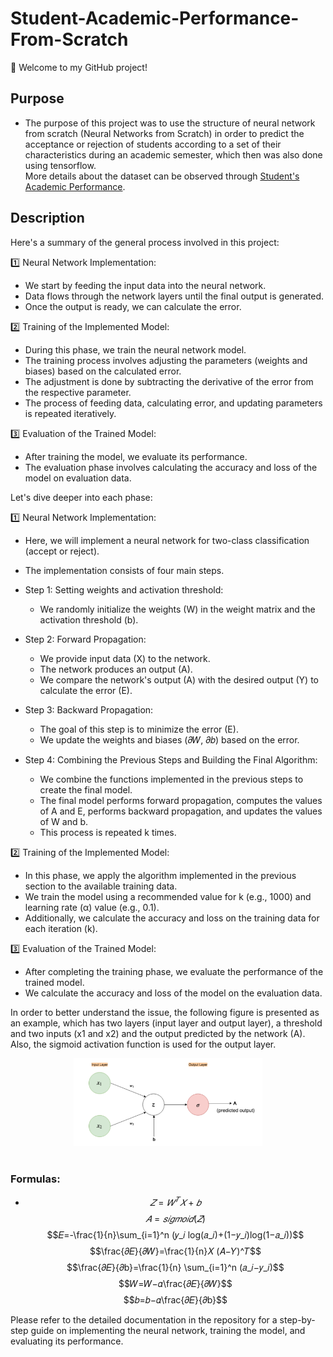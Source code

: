 # Student-Academic-Performance-From-Scratch

👋 Welcome to my GitHub project!

## Purpose
- The purpose of this project was to use the structure of neural network from scratch (Neural Networks from Scratch) in order to predict the acceptance or rejection of students according to a set of their characteristics during an academic semester, which then was also done using tensorflow.</br >
More details about the dataset can be observed through [Student's Academic Performance](https://www.kaggle.com/datasets/aljarah/xAPI-Edu-Data).

## Description
Here's a summary of the general process involved in this project: </br>

1️⃣ Neural Network Implementation:
   - We start by feeding the input data into the neural network.
   - Data flows through the network layers until the final output is generated.
   - Once the output is ready, we can calculate the error.

2️⃣ Training of the Implemented Model:
   - During this phase, we train the neural network model.
   - The training process involves adjusting the parameters (weights and biases) based on the calculated error.
   - The adjustment is done by subtracting the derivative of the error from the respective parameter.
   - The process of feeding data, calculating error, and updating parameters is repeated iteratively.

3️⃣ Evaluation of the Trained Model:
   - After training the model, we evaluate its performance.
   - The evaluation phase involves calculating the accuracy and loss of the model on evaluation data.

Let's dive deeper into each phase: </br>

1️⃣ Neural Network Implementation:
   - Here, we will implement a neural network for two-class classification (accept or reject).
   - The implementation consists of four main steps.

   - Step 1: Setting weights and activation threshold:
     - We randomly initialize the weights (W) in the weight matrix and the activation threshold (b).

   - Step 2: Forward Propagation:
     - We provide input data (X) to the network.
     - The network produces an output (A).
     - We compare the network's output (A) with the desired output (Y) to calculate the error (E).

   - Step 3: Backward Propagation:
     - The goal of this step is to minimize the error (E).
     - We update the weights and biases (𝜕𝑊, 𝜕𝑏) based on the error.

   - Step 4: Combining the Previous Steps and Building the Final Algorithm:
     - We combine the functions implemented in the previous steps to create the final model.
     - The final model performs forward propagation, computes the values of A and E, performs backward propagation, and updates the values of W and b.
     - This process is repeated k times.

2️⃣ Training of the Implemented Model:
   - In this phase, we apply the algorithm implemented in the previous section to the available training data.
   - We train the model using a recommended value for k (e.g., 1000) and learning rate (α) value (e.g., 0.1).
   - Additionally, we calculate the accuracy and loss on the training data for each iteration (k).

3️⃣ Evaluation of the Trained Model:
   - After completing the training phase, we evaluate the performance of the trained model.
   - We calculate the accuracy and loss of the model on the evaluation data.

In order to better understand the issue, the following figure is presented as an example, which has two layers (input layer and output layer), a threshold and two inputs (x1 and x2) and the output predicted by the network (A). Also, the sigmoid activation function is used for the output layer. </br>

<div align="center"><img src="https://github.com/HosnawHb/Student-Academic-Performance-From-Scratch/blob/main/NN.png?raw=true"width="60%"/></div> </br >

### Formulas:
  - $$𝑍=𝑊^𝑇 𝑋+𝑏$$
  $$𝐴=𝑠𝑖𝑔𝑚𝑜𝑖𝑑(𝑍)$$
  $$𝐸=-\frac{1}{n}\sum_{i=1}^n (𝑦_𝑖 log(𝑎_𝑖)+(1−𝑦_𝑖)log(1−𝑎_𝑖))$$
  $$\frac{𝜕𝐸}{𝜕𝑊}=\frac{1}{n}𝑋 (𝐴−𝑌)^𝑇$$
  $$\frac{𝜕𝐸}{𝜕b}=\frac{1}{n} \sum_{i=1}^n (𝑎_𝑖−𝑦_𝑖)$$
  $$𝑊=𝑊−𝛼\frac{𝜕𝐸}{𝜕𝑊}$$
  $$𝑏=𝑏−𝛼\frac{𝜕𝐸}{𝜕b}$$


Please refer to the detailed documentation in the repository for a step-by-step guide on implementing the neural network, training the model, and evaluating its performance.








